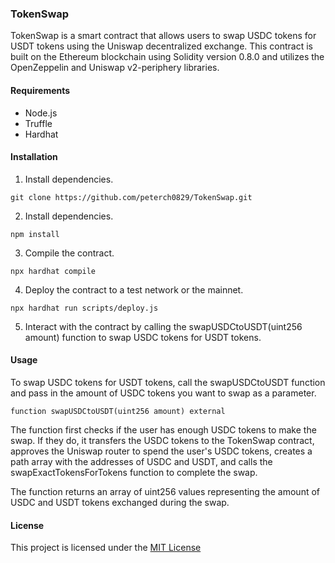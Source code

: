 ### TokenSwap

TokenSwap is a smart contract that allows users to swap USDC tokens for USDT tokens using the Uniswap decentralized exchange. This contract is built on the Ethereum blockchain using Solidity version 0.8.0 and utilizes the OpenZeppelin and Uniswap v2-periphery libraries.

#### Requirements
+ Node.js
+ Truffle
+ Hardhat

#### Installation


1. Install dependencies.
```shell
git clone https://github.com/peterch0829/TokenSwap.git
```

2. Install dependencies.
```shell
npm install
```

3. Compile the contract.
```shell
npx hardhat compile
```

4. Deploy the contract to a test network or the mainnet.
```shell
npx hardhat run scripts/deploy.js
```

5. Interact with the contract by calling the swapUSDCtoUSDT(uint256 amount) function to swap USDC tokens for USDT tokens.

#### Usage

To swap USDC tokens for USDT tokens, call the swapUSDCtoUSDT function and pass in the amount of USDC tokens you want to swap as a parameter.

```shell
function swapUSDCtoUSDT(uint256 amount) external
```

The function first checks if the user has enough USDC tokens to make the swap. If they do, it transfers the USDC tokens to the TokenSwap contract, approves the Uniswap router to spend the user's USDC tokens, creates a path array with the addresses of USDC and USDT, and calls the swapExactTokensForTokens function to complete the swap.

The function returns an array of uint256 values representing the amount of USDC and USDT tokens exchanged during the swap.

#### License

This project is licensed under the [MIT License](https://opensource.org/license/mit/ "MIT License link")
